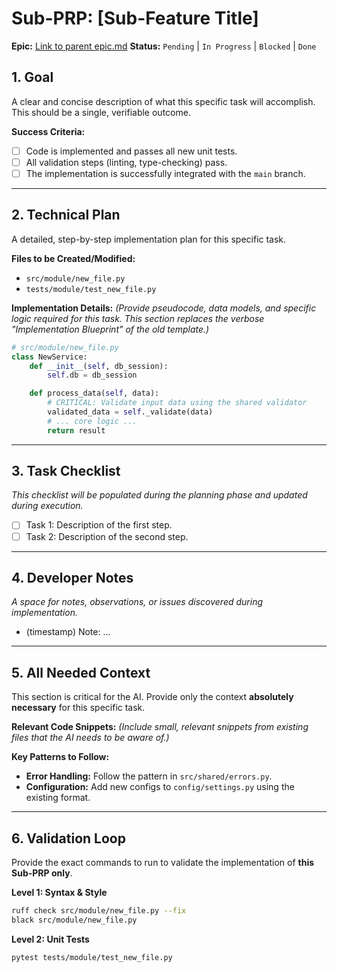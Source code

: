 # Sub-PRP: [Sub-Feature Title]

**Epic:** [Link to parent epic.md](../epic.md)
**Status:** `Pending` | `In Progress` | `Blocked` | `Done`

## 1. Goal

A clear and concise description of what this specific task will accomplish. This should be a single, verifiable outcome.

**Success Criteria:**
- [ ] Code is implemented and passes all new unit tests.
- [ ] All validation steps (linting, type-checking) pass.
- [ ] The implementation is successfully integrated with the `main` branch.

---

## 2. Technical Plan

A detailed, step-by-step implementation plan for this specific task.

**Files to be Created/Modified:**
- `src/module/new_file.py`
- `tests/module/test_new_file.py`

**Implementation Details:**
*(Provide pseudocode, data models, and specific logic required for this task. This section replaces the verbose "Implementation Blueprint" of the old template.)*

```python
# src/module/new_file.py
class NewService:
    def __init__(self, db_session):
        self.db = db_session

    def process_data(self, data):
        # CRITICAL: Validate input data using the shared validator
        validated_data = self._validate(data)
        # ... core logic ...
        return result
```

---

## 3. Task Checklist
*This checklist will be populated during the planning phase and updated during execution.*
- [ ] Task 1: Description of the first step.
- [ ] Task 2: Description of the second step.

---

## 4. Developer Notes
*A space for notes, observations, or issues discovered during implementation.*
- (timestamp) Note: ...

---

## 5. All Needed Context

This section is critical for the AI. Provide only the context **absolutely necessary** for this specific task.

**Relevant Code Snippets:**
*(Include small, relevant snippets from existing files that the AI needs to be aware of.)*

**Key Patterns to Follow:**
- **Error Handling:** Follow the pattern in `src/shared/errors.py`.
- **Configuration:** Add new configs to `config/settings.py` using the existing format.

---

## 6. Validation Loop

Provide the exact commands to run to validate the implementation of **this Sub-PRP only**.

**Level 1: Syntax & Style**
```bash
ruff check src/module/new_file.py --fix
black src/module/new_file.py
```

**Level 2: Unit Tests**
```bash
pytest tests/module/test_new_file.py